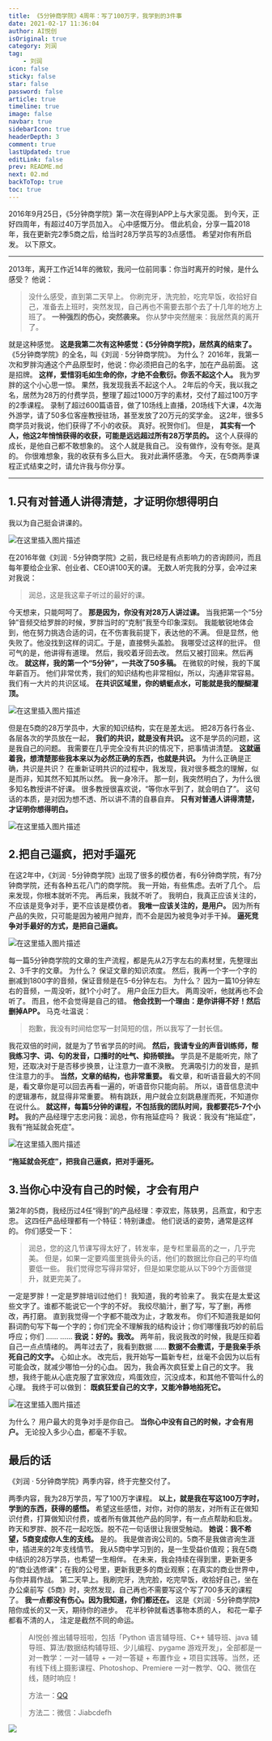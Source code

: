 ```yaml
---
title: 《5分钟商学院》4周年：写了100万字，我学到的3件事
date: 2021-02-17 11:36:04
author: AI悦创
isOriginal: true
category: 刘润
tag:
    - 刘润
icon: false
sticky: false
star: false
password: false
article: true
timeline: true
image: false
navbar: true
sidebarIcon: true
headerDepth: 3
comment: true
lastUpdated: true
editLink: false
prev: README.md
next: 02.md
backToTop: true
toc: true
---
```




2016年9月25日，《5分钟商学院》第一次在得到APP上与大家见面。 到今天，正好四周年，有超过40万学员加入。 心中感慨万分。 借此机会，分享一篇2018年，我在更新完2季5商之后，给当时28万学员写的3点感悟。 希望对你有所启发。 以下原文。

* * *

2013年，离开工作近14年的微软，我问一位前同事：你当时离开的时候，是什么感受？ 他说：

> 没什么感受，直到第二天早上。 你刷完牙，洗完脸，吃完早饭，收拾好自己，准备去上班时，突然发现，自己再也不需要去那个去了十几年的地方上班了。 **一种强烈的伤心，突然袭来。** 你从梦中突然醒来：我居然真的离开了。

就是这种感觉。 **这是我第二次有这种感觉：《5分钟商学院》，居然真的结束了。** 《5分钟商学院》的全名，叫《刘润 · 5分钟商学院》。 为什么？ 2016年，我第一次和罗胖沟通这个产品原型时，他说：你必须把自己的名字，加在产品前面。 这是招牌。 **这样，爱惜羽毛如生命的你，才绝不会敷衍。你丢不起这个人。** 我为罗胖的这个小心思一惊。 果然，我发现我丢不起这个人。 2年后的今天，我以我之名，居然为28万的付费学员，整理了超过1000万字的素材，交付了超过100万字的2季课程。 录制了超过600篇语音，做了10场线上直播，20场线下大课，4次海外游学，请了50多位客座教授驻场，甚至发放了20万元的奖学金。 这2年，很多5商学员对我说，他们获得了不小的收获。 真好。祝贺你们。 但是， **其实有一个人，他这2年悄悄获得的收获，可能是远远超过所有28万学员的。** 这个人获得的成长，是他自己都不敢想象的。 这个人就是我自己。 没有做作，没有夸张。是真的。 你很难想象，我的收获有多么巨大。 我对此满怀感激。 今天，在5商两季课程正式结束之时，请允许我与你分享。

* * *

## 1.只有对普通人讲得清楚，才证明你想得明白

我以为自己挺会讲课的。 

![在这里插入图片描述](./01.assets/2021021711293925.png) 

在2016年做《刘润 · 5分钟商学院》之前，我已经是有点影响力的咨询顾问，而且每年要给企业家、创业者、CEO讲100天的课。 无数人听完我的分享，会冲过来对我说：

> 润总，这是我这辈子听过的最好的课。

今天想来，只能呵呵了。 **那是因为，你没有对28万人讲过课。** 当我把第一个“5分钟”音频交给罗胖的时候，罗胖当时的“克制”我至今印象深刻。 我能敏锐地体会到，他在努力挑选合适的词，在不伤害我前提下，表达他的不满。 但是显然，他失败了。他没找到这样的词汇。于是，直接劈头盖脸。 我哪受过这样的批评。 但可气的是，他讲得有道理。 然后，我咬着牙回去改。 然后又被打回来。然后再改。 **就这样，我的第一个“5分钟”，一共改了50多稿。** 在微软的时候，我的下属年薪百万。 他们非常优秀，我们的知识结构也非常相似，所以，沟通非常容易。 我们有一大片的共识区域。 **在共识区域里，你的蜻蜓点水，可能就是我的醍醐灌顶。** 

![在这里插入图片描述](./01.assets/20210217113239817-16520011183045.png) 

但是在5商的28万学员中，大家的知识结构，实在是差太远。 把28万各行各业、各层各次的学员放在一起， **我们的共识，就是没有共识。** 这不是学员的问题，这是我自己的问题。 我需要在几乎完全没有共识的情况下，把事情讲清楚。 **这就逼着我，想清楚那些我本来以为必然正确的东西，也就是共识。** 为什么正确是正确，共识是共识？ 在重新证明共识的过程中，我发现，我对很多概念的理解，似是而非，知其然不知其所以然。 我一身冷汗。 那一刻，我突然明白了，为什么很多知名教授讲不好课。 很多教授很喜欢说，“等你水平到了，就会明白了”。 这句话的本质，是对因为想不透、所以讲不清的自暴自弃。 **只有对普通人讲得清楚，才证明你想得明白。** 

![在这里插入图片描述](./01.assets/2021021711350774.png)

## 2.把自己逼疯，把对手逼死

在这2年中，《刘润 · 5分钟商学院》出现了很多的模仿者，有6分钟商学院，有7分钟商学院，还有各种五花八门的商学院。 我一开始，有些焦虑。去听了几个。 后来发现，你根本就听不完。 再后来，我就不听了。 我明白，我真正应该关注的，不应该是竞争对手，更不应该是模仿者。 **我唯一应该关注的，是用户。** 因为所有产品的失败，只可能是因为被用户抛弃，而不会是因为被竞争对手干掉。 **逼死竞争对手最好的方式，是把自己逼疯。** 

![在这里插入图片描述](./01.assets/20210217113742802.png) 

每一篇5分钟商学院的文章的生产流程，都是先从2万字左右的素材里，先整理出2、3千字的文章。 为什么？ 保证文章的知识浓度。 然后，我再一个字一个字的删减到1800字的音频，保证音频是在5-6分钟左右。 为什么？ 因为一篇10分钟左右的音频，一周没听，就1个小时了。 用户会压力巨大。 两周没听，他就再也不会听了。 而且，他不会觉得是自己的错。 **他会找到一个理由：是你讲得不好！然后删掉APP。** 马克·吐温说：

> 抱歉，我没有时间给您写一封简短的信，所以我写了一封长信。

我花双倍的时间，就是为了节省学员的时间。 **然后，我请专业的声音训练师，帮我练习字、词、句的发音，口播时的吐气、抑扬顿挫。** 学员是不是能听完，除了短，还取决对于是否移步换景，让注意力一直不涣散。 充满吸引力的发音，是抓住注意力的手。 **当然，文章的结构，也非常重要。** 看文章，和听语音最大的不同是，看文章你是可以回去再看一遍的，听语音你只能向前。 所以，语音信息流中的逻辑瀑布，就显得非常重要。 稍有跳跃，用户就会立刻跳悬崖而死，不知道你在说什么。 **就这样，每篇5分钟的课程，不包括我的团队时间，我都要花5-7个小时。** 我的产品经理宁志忠问我：润总，你有拖延症吗？ 我说：我没有“拖延症”，我有“拖延就会死症”。 

![在这里插入图片描述](./01.assets/2021021711424158.png) 

**“拖延就会死症”，把我自己逼疯，把对手逼死。**

## 3.当你心中没有自己的时候，才会有用户

第2年的5商，我经历过4任“得到”的产品经理：李双宏，陈轶男，吕燕宜，和宁志忠。 这四任产品经理都有一个特征：特别谦虚。 他们说话的姿势，通常是这样的。 你们感受一下：

> 润总，您的这几节课写得太好了，转发率，是专栏里最高的之一，几乎完美。 但是，如果一定要鸡蛋里挑骨头的话，他们的数据比你自己的平均值要低一些。 我们觉得您写得非常好，但是如果您能从以下99个方面做提升，就更完美了。

一定是罗胖！一定是罗胖培训过他们！ 我知道，我的考验来了。 我实在是太爱这些文字了。谁都不能说它一个字的不好。 我绞尽脑汁，删了写，写了删，再修改，再打磨。 直到我觉得一个字都不能改为止，才敢发布。 你们不知道我是如何斟词酌句写下每一个字的；你们完全不理解我的结构设计；你们哪懂我巧妙的前后呼应；你们 …… …… **我说：好的。我改。** 两年前，我说我改的时候，我是压抑着自己一点点情绪的。 两年过去了，我看到数据 …… **数据不会撒谎，于是我亲手杀死自己的文字。** 心如止水。 改完后，我开始写一篇新专栏，丝毫不会因为以后有可能会改，就减少哪怕一分的心血。 因为，我会再次疯狂爱上自己的文字。 我想，我终于能从心底克服了宜家效应，鸡蛋效应，沉没成本，和其他不管叫什么的心理。 我终于可以做到： **既疯狂爱自己的文字，又能冷静地掐死它。** 

![在这里插入图片描述](./01.assets/20210217114718507.png) 

为什么？ 用户最大的竞争对手是你自己。 **当你心中没有自己的时候，才会有用户。** 无论投入多少心血，都毫不手软。

## 最后的话

《刘润 · 5分钟商学院》两季内容，终于完整交付了。 

两季内容，我为28万学员，写了100万字课程。 **以上，就是我在写这100万字时，学到的东西，获得的感悟。** 希望这些感悟，对你，对你的朋友，对所有正在做知识付费，打算做知识付费，或者所有做其他产品的同学，有一点点帮助和启发。 昨天和罗胖、脱不花一起吃饭。脱不花一句话很让我很受触动。 **她说：我不希望，5商变成你人生的支线。** 是的。 我是做咨询公司的。5商不是我做咨询生涯中，插进来的2年支线情节。 我从5商中学习到的，是一生受益价值观；我在5商中结识的28万学员，也希望一生相伴。 在未来，我会持续在得到里，更新更多的“商业选修课”；在我的公号里，更新我更多的商业观察；在真实的商业世界中，与你并肩作战。 第二天早上。我刷完牙，洗完脸，吃完早饭，收拾好自己，坐在办公桌前写《5商》时，突然发现，自己再也不需要写这个写了700多天的课程了。 **我一点都没有伤心。因为我知道，你们都还在。** 这是《刘润 · 5分钟商学院》陪你成长的又一天，期待你的进步。  花半秒钟就看透事物本质的人，  和花一辈子都看不清的人，  注定是截然不同的命运。

> AI悦创·推出辅导班啦，包括「Python 语言辅导班、C++ 辅导班、java 辅导班、算法/数据结构辅导班、少儿编程、pygame 游戏开发」，全部都是一对一教学：一对一辅导 + 一对一答疑 + 布置作业 + 项目实践等。当然，还有线下线上摄影课程、Photoshop、Premiere 一对一教学、QQ、微信在线，随时响应！
>
> 方法一：[QQ](http://wpa.qq.com/msgrd?v=3&uin=1432803776&site=qq&menu=yes)
>
> 方法二：微信：Jiabcdefh

![](./zsxq.jpg)
